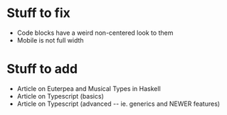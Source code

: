 # Stuff to fix

- Code blocks have a weird non-centered look to them
- Mobile is not full width

# Stuff to add

- Article on Euterpea and Musical Types in Haskell
- Article on Typescript (basics)
- Article on Typescript (advanced -- ie. generics and NEWER features)
